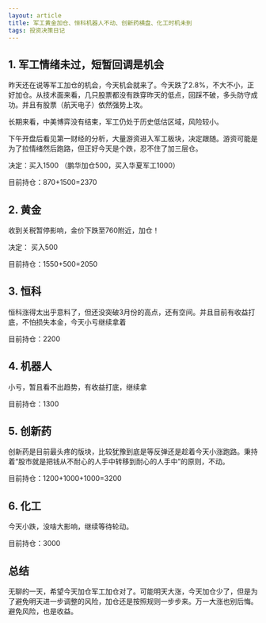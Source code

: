```yaml
---
layout: article
title: 军工黄金加仓、恒科机器人不动、创新药横盘、化工时机未到
tags: 投资决策日记
---
```

## 1. 军工情绪未过，短暂回调是机会

昨天还在说等军工加仓的机会，今天机会就来了。今天跌了2.8%，不大不小，正好加仓。从技术面来看，几只股票都没有跌穿昨天的低点，回踩不破，多头防守成功。并且有股票（航天电子）依然强势上攻。

长期来看，中美博弈没有结束，军工仍处于历史低估区域，风险较小。

下午开盘后看见第一财经的分析，大量游资进入军工板块，决定跟随。游资可能是为了拉情绪然后跑路，但正好今天是个跌，忍不住了加三层仓。

决定：买入1500 （鹏华加仓500，买入华夏军工1000）

目前持仓：870+1500=2370

## 2. 黄金

收到关税暂停影响，金价下跌至760附近，加仓！

决定： 买入500

目前持仓：1550+500=2050

## 3. 恒科

恒科涨得太出乎意料了，但还没突破3月份的高点，还有空间。并且目前有收益打底，不怕损失本金，今天小亏继续拿着

目前持仓：2200

## 4. 机器人

小亏，暂且看不出趋势，有收益打底，继续拿

目前持仓：1300

## 5. 创新药

创新药是目前最头疼的版块，比较犹豫到底是等反弹还是趁着今天小涨跑路。秉持着“股市就是把钱从不耐心的人手中转移到耐心的人手中”的原则，不动。

目前持仓：1200+1000+1000=3200

## 6. 化工

今天小跌，没啥大影响，继续等待轮动。

目前持仓：3000

## 总结

无聊的一天，希望今天加仓军工加仓对了。可能明天大涨，今天加仓少了，但是为了避免明天进一步调整的风险，加仓还是按照规则一步步来。万一大涨也别后悔。避免风险，也是收益。
